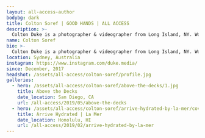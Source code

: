 ```yaml
---
layout: all-access-author
bodybg: dark
title: Colton Soref | GOOD HANDS | ALL ACCESS
description: >-
  Colton Duke is a photographer & videographer from Long Island, NY. Working with global brands and startups, Colton is driven by the authentic connection between brands and their consumers and strives capture this through his lens.
name: Colton Soref
bio: >-
  Colton Duke is a photographer & videographer from Long Island, NY. Working with global brands and startups, Colton is driven by the authentic connection between brands and their consumers and strives capture this through his lens.
location: Sydney, Australia
instagram: https://www.instagram.com/duke.media/
since: December, 2017
headshot: /assets/all-access/colton-soref/profile.jpg
galleries:
  - hero: /assets/all-access/colton-soref/above-the-decks/1.jpg
    title: Above the Decks
    date_location: San Diego, CA
    url: /all-access/2019/05/above-the-decks
  - hero: /assets/all-access/colton-soref/arrive-hydrated-by-la-mer/cover.jpg
    title: Arrive Hydrated | La Mer
    date_location: Honolulu, HI
    url: /all-access/2019/02/arrive-hydrated-by-la-mer
---
```


